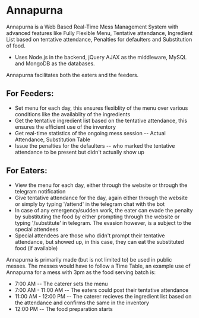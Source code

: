 # Annapurna
Annapurna is a Web Based Real-Time Mess Management System with advanced features like Fully Flexible Menu, Tentative attendance, Ingredient List based on tentative attendance, Penalties for defaulters and Substitution of food. 
- Uses Node.js in the backend, jQuery AJAX as the middleware,  MySQL and MongoDB as the databases. 

Annapurna facilitates both the eaters and the feeders.
## For Feeders:
- Set menu for each day, this ensures flexiblity of the menu over various conditions like the availablity of the ingredients
- Get the tentative ingredient list based on the tentative attendance, this ensures the efficient use of the inventory
- Get real-time statistics of the ongoing mess session -- Actual Attendance, Substitution Table
- Issue the penalties for the defaulters -- who marked the tentative attendance to be present but didn't actually show up

## For Eaters:
- View the menu for each day, either through the website or through the telegram notification
- Give tentative attendance for the day, again either through the website or simply by typing '/attend' in the telegram chat with the bot
- In case of any emergency/sudden work, the eater can evade the penalty by substituting the food by either prompting through the website or typing '/substitute' in telegram. The evasion however, is a subject to the special attendees
- Special attendees are those who didn't prompt their tentative attendance, but showed up, in this case, they can eat the substituted food (if available)

Annapurna is primarily made (but is not limited to) be used in public messes. The messes would have to follow a Time Table, an example use of Annapurna for a mess with 3pm as the food serving batch is:
- 7:00 AM -- The caterer sets the menu
- 7:00 AM - 11:00 AM -- The eaters could post their tentative attendance
- 11:00 AM - 12:00 PM -- The caterer recieves the ingredient list based on the attendance and confirms the same in the inventory
- 12:00 PM -- The food preparation starts
